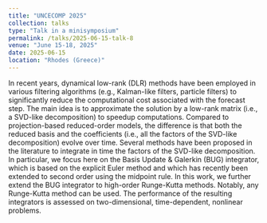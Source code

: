```yaml
---
title: "UNCECOMP 2025"
collection: talks
type: "Talk in a minisymposium"
permalink: /talks/2025-06-15-talk-8
venue: "June 15-18, 2025"
date: 2025-06-15
location: "Rhodes (Greece)"
---
```

In recent years, dynamical low-rank (DLR) methods have been employed in various filtering algorithms (e.g., Kalman-like filters, particle filters) to significantly reduce the computational cost associated with the forecast step. The main idea is to approximate the solution by a low-rank matrix (i.e., a SVD-like decomposition) to speedup computations. Compared to projection-based reduced-order models, the difference is that both the reduced basis and the coefficients (i.e., all the factors of the SVD-like decomposition) evolve over time. Several methods have been proposed in the literature to integrate in time the factors of the SVD-like decomposition. In particular, we focus here on the Basis Update & Galerkin (BUG) integrator, which is based on the explicit Euler method and which has recently been extended to second order using the midpoint rule. In this work, we further extend the BUG integrator to high-order Runge-Kutta methods. Notably, any Runge-Kutta method can be used. The performance of the resulting integrators is assessed on two-dimensional, time-dependent, nonlinear problems.